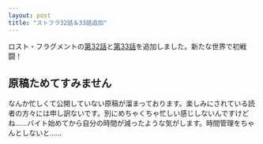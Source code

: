 ```yaml
---
layout: post
title: "ストフラ32話＆33話追加"
---
```

ロスト・フラグメントの[第32話](/novel/lost-fragment/32.html)と[第33話](/novel/lost-fragment/33.html)を追加しました。新たな世界で初戦闘！

## 原稿ためてすみません

なんか忙しくて公開していない原稿が溜まっております。楽しみにされている読者の方々には申し訳ないです。別にめちゃくちゃ忙しい感じしないんですけどね……バイト始めてから自分の時間が減ったような気がします。時間管理をちゃんとしないと……
